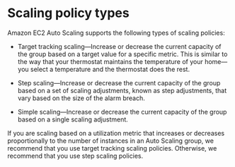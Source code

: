 # Scaling policy types
Amazon EC2 Auto Scaling supports the following types of scaling policies:

- Target tracking scaling—Increase or decrease the current capacity of the group based on a target value for a specific metric. This is similar to the way that your thermostat maintains the temperature of your home—you select a temperature and the thermostat does the rest.

- Step scaling—Increase or decrease the current capacity of the group based on a set of scaling adjustments, known as step adjustments, that vary based on the size of the alarm breach.

- Simple scaling—Increase or decrease the current capacity of the group based on a single scaling adjustment.

If you are scaling based on a utilization metric that increases or decreases proportionally to the number of instances in an Auto Scaling group, we recommend that you use target tracking scaling policies. Otherwise, we recommend that you use step scaling policies.
